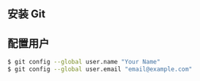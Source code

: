 ## 安装 Git

## 配置用户

```bash
$ git config --global user.name "Your Name"
$ git config --global user.email "email@example.com"
```